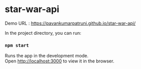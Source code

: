 # star-war-api

Demo URL : https://pavankumarpatruni.github.io/star-war-api/

In the project directory, you can run:

### `npm start`

Runs the app in the development mode.<br>
Open [http://localhost:3000](http://localhost:3000) to view it in the browser.
